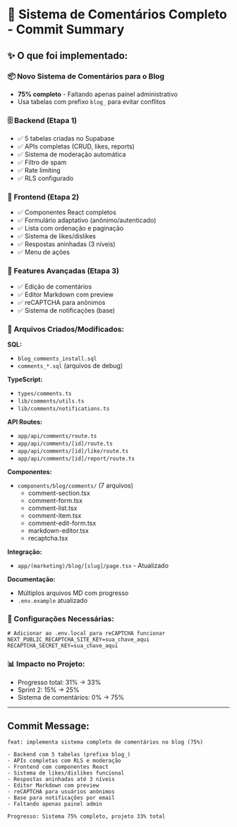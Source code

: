 # 🎉 Sistema de Comentários Completo - Commit Summary

## ✨ O que foi implementado:

### 📦 Novo Sistema de Comentários para o Blog
- **75% completo** - Faltando apenas painel administrativo
- Usa tabelas com prefixo `blog_` para evitar conflitos

### 🗄️ Backend (Etapa 1)
- ✅ 5 tabelas criadas no Supabase
- ✅ APIs completas (CRUD, likes, reports)
- ✅ Sistema de moderação automática
- ✅ Filtro de spam
- ✅ Rate limiting
- ✅ RLS configurado

### 🎨 Frontend (Etapa 2)
- ✅ Componentes React completos
- ✅ Formulário adaptativo (anônimo/autenticado)
- ✅ Lista com ordenação e paginação
- ✅ Sistema de likes/dislikes
- ✅ Respostas aninhadas (3 níveis)
- ✅ Menu de ações

### 🚀 Features Avançadas (Etapa 3)
- ✅ Edição de comentários
- ✅ Editor Markdown com preview
- ✅ reCAPTCHA para anônimos
- ✅ Sistema de notificações (base)

### 📁 Arquivos Criados/Modificados:

**SQL:**
- `blog_comments_install.sql`
- `comments_*.sql` (arquivos de debug)

**TypeScript:**
- `types/comments.ts`
- `lib/comments/utils.ts`
- `lib/comments/notifications.ts`

**API Routes:**
- `app/api/comments/route.ts`
- `app/api/comments/[id]/route.ts`
- `app/api/comments/[id]/like/route.ts`
- `app/api/comments/[id]/report/route.ts`

**Componentes:**
- `components/blog/comments/` (7 arquivos)
  - comment-section.tsx
  - comment-form.tsx
  - comment-list.tsx
  - comment-item.tsx
  - comment-edit-form.tsx
  - markdown-editor.tsx
  - recaptcha.tsx

**Integração:**
- `app/(marketing)/blog/[slug]/page.tsx` - Atualizado

**Documentação:**
- Múltiplos arquivos MD com progresso
- `.env.example` atualizado

### 🔧 Configurações Necessárias:
```env
# Adicionar ao .env.local para reCAPTCHA funcionar
NEXT_PUBLIC_RECAPTCHA_SITE_KEY=sua_chave_aqui
RECAPTCHA_SECRET_KEY=sua_chave_aqui
```

### 📊 Impacto no Projeto:
- Progresso total: 31% → 33%
- Sprint 2: 15% → 25%
- Sistema de comentários: 0% → 75%

---

## Commit Message:
```
feat: implementa sistema completo de comentários no blog (75%)

- Backend com 5 tabelas (prefixo blog_)
- APIs completas com RLS e moderação
- Frontend com componentes React
- Sistema de likes/dislikes funcional
- Respostas aninhadas até 3 níveis
- Editor Markdown com preview
- reCAPTCHA para usuários anônimos
- Base para notificações por email
- Faltando apenas painel admin

Progresso: Sistema 75% completo, projeto 33% total
```